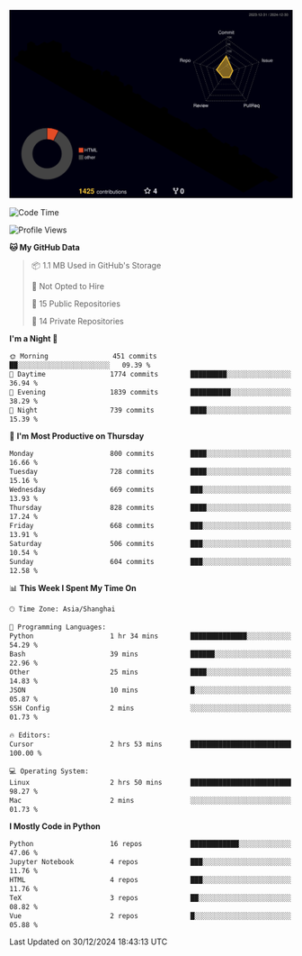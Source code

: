 <!--![](https://raw.githubusercontent.com/BorisYang326/BorisYang326/output/github-contribution-grid-snake-dark.svg) -->
![](./profile-3d-contrib/profile-night-rainbow.svg)
<!--START_SECTION:waka-->
![Code Time](http://img.shields.io/badge/Code%20Time-707%20hrs%2051%20mins-blue)

![Profile Views](http://img.shields.io/badge/Profile%20Views-1-blue)

**🐱 My GitHub Data** 

> 📦 1.1 MB Used in GitHub's Storage 
 > 
> 🚫 Not Opted to Hire
 > 
> 📜 15 Public Repositories 
 > 
> 🔑 14 Private Repositories 
 > 
**I'm a Night 🦉** 

```text
🌞 Morning                451 commits         ██░░░░░░░░░░░░░░░░░░░░░░░   09.39 % 
🌆 Daytime                1774 commits        █████████░░░░░░░░░░░░░░░░   36.94 % 
🌃 Evening                1839 commits        ██████████░░░░░░░░░░░░░░░   38.29 % 
🌙 Night                  739 commits         ████░░░░░░░░░░░░░░░░░░░░░   15.39 % 
```
📅 **I'm Most Productive on Thursday** 

```text
Monday                   800 commits         ████░░░░░░░░░░░░░░░░░░░░░   16.66 % 
Tuesday                  728 commits         ████░░░░░░░░░░░░░░░░░░░░░   15.16 % 
Wednesday                669 commits         ███░░░░░░░░░░░░░░░░░░░░░░   13.93 % 
Thursday                 828 commits         ████░░░░░░░░░░░░░░░░░░░░░   17.24 % 
Friday                   668 commits         ███░░░░░░░░░░░░░░░░░░░░░░   13.91 % 
Saturday                 506 commits         ███░░░░░░░░░░░░░░░░░░░░░░   10.54 % 
Sunday                   604 commits         ███░░░░░░░░░░░░░░░░░░░░░░   12.58 % 
```


📊 **This Week I Spent My Time On** 

```text
🕑︎ Time Zone: Asia/Shanghai

💬 Programming Languages: 
Python                   1 hr 34 mins        ██████████████░░░░░░░░░░░   54.29 % 
Bash                     39 mins             ██████░░░░░░░░░░░░░░░░░░░   22.96 % 
Other                    25 mins             ████░░░░░░░░░░░░░░░░░░░░░   14.83 % 
JSON                     10 mins             █░░░░░░░░░░░░░░░░░░░░░░░░   05.87 % 
SSH Config               2 mins              ░░░░░░░░░░░░░░░░░░░░░░░░░   01.73 % 

🔥 Editors: 
Cursor                   2 hrs 53 mins       █████████████████████████   100.00 % 

💻 Operating System: 
Linux                    2 hrs 50 mins       █████████████████████████   98.27 % 
Mac                      2 mins              ░░░░░░░░░░░░░░░░░░░░░░░░░   01.73 % 
```

**I Mostly Code in Python** 

```text
Python                   16 repos            ████████████░░░░░░░░░░░░░   47.06 % 
Jupyter Notebook         4 repos             ███░░░░░░░░░░░░░░░░░░░░░░   11.76 % 
HTML                     4 repos             ███░░░░░░░░░░░░░░░░░░░░░░   11.76 % 
TeX                      3 repos             ██░░░░░░░░░░░░░░░░░░░░░░░   08.82 % 
Vue                      2 repos             █░░░░░░░░░░░░░░░░░░░░░░░░   05.88 % 
```




 Last Updated on 30/12/2024 18:43:13 UTC
<!--END_SECTION:waka-->
